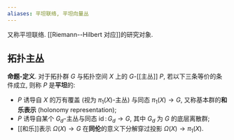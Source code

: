 ```yaml
---
aliases: 平坦联络, 平坦向量丛
---
```


又称平坦联络. [[Riemann--Hilbert 对应]]的研究对象.

## 拓扑主丛

**命题-定义**. 对于拓扑群 $G$ 与拓扑空间 $X$ 上的 $G$-[[主丛]] $P$, 若以下三条等价的条件成立, 则称 $P$ 是**平坦**的:

- $P$ 诱导自 $X$ 的万有覆盖 (视为 $\pi_1(X)$-主丛) 与同态 $\pi_1(X)\to G$, 又称基本群的**和乐表示** (holonomy representation);
- $P$ 诱导自某个 $G_d$-主丛与同态 $\operatorname{id}\colon G_d\to G$, 其中 $G_d$ 为 $G$ 的底层离散群;
- [[和乐]]表示 $\Omega(X)\to G$ 在**同伦**的意义下分解穿过投影 $\Omega(X)\to \pi_1(X)$.